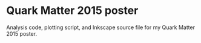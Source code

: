 # Quark Matter 2015 poster

Analysis code, plotting script, and Inkscape source file for my Quark Matter 2015 poster.

